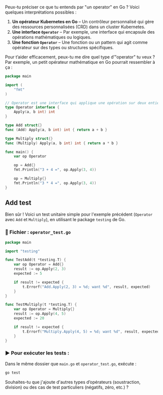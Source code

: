 Peux-tu préciser ce que tu entends par "un operator" en Go ?
Voici quelques interprétations possibles :

1. **Un opérateur Kubernetes en Go** – Un contrôleur personnalisé qui gère des ressources personnalisées (CRD) dans un cluster Kubernetes.
2. **Une interface `Operator`** – Par exemple, une interface qui encapsule des opérations mathématiques ou logiques.
3. **Une fonction `Operator`** – Une fonction ou un pattern qui agit comme opérateur sur des types ou structures spécifiques.

Pour t’aider efficacement, peux-tu me dire quel type d’"operator" tu veux ? Par exemple, un petit opérateur mathématique en Go pourrait ressembler à ça :

```go
package main

import (
	"fmt"
)

// Operator est une interface qui applique une opération sur deux entiers
type Operator interface {
	Apply(a, b int) int
}

type Add struct{}
func (Add) Apply(a, b int) int { return a + b }

type Multiply struct{}
func (Multiply) Apply(a, b int) int { return a * b }

func main() {
	var op Operator

	op = Add{}
	fmt.Println("3 + 4 =", op.Apply(3, 4))

	op = Multiply{}
	fmt.Println("3 * 4 =", op.Apply(3, 4))
}
```

## Add test
Bien sûr ! Voici un test unitaire simple pour l'exemple précédent (`Operator` avec `Add` et `Multiply`), en utilisant le package `testing` de Go.

### 🧪 Fichier : `operator_test.go`

```go
package main

import "testing"

func TestAdd(t *testing.T) {
	var op Operator = Add{}
	result := op.Apply(2, 3)
	expected := 5

	if result != expected {
		t.Errorf("Add.Apply(2, 3) = %d; want %d", result, expected)
	}
}

func TestMultiply(t *testing.T) {
	var op Operator = Multiply{}
	result := op.Apply(4, 5)
	expected := 20

	if result != expected {
		t.Errorf("Multiply.Apply(4, 5) = %d; want %d", result, expected)
	}
}
```

### ▶️ Pour exécuter les tests :

Dans le même dossier que `main.go` et `operator_test.go`, exécute :

```bash
go test
```

Souhaites-tu que j'ajoute d'autres types d’opérateurs (soustraction, division) ou des cas de test particuliers (négatifs, zéro, etc.) ?
